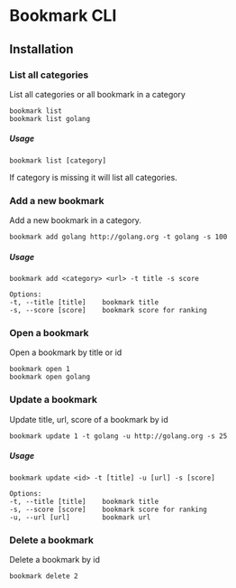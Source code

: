 # Bookmark CLI

## Installation

### List all categories
List all categories or all bookmark in a category
```
bookmark list
bookmark list golang
```
##### Usage
```
bookmark list [category]
```
If category is missing it will list all categories.

### Add a new bookmark
Add a new bookmark in a category.
```
bookmark add golang http://golang.org -t golang -s 100
```
##### Usage
```
bookmark add <category> <url> -t title -s score

Options:
-t, --title [title]    bookmark title
-s, --score [score]    bookmark score for ranking
```

### Open a bookmark
Open a bookmark by title or id
```
bookmark open 1
bookmark open golang
```

### Update a bookmark
Update title, url, score of a bookmark by id
```
bookmark update 1 -t golang -u http://golang.org -s 25
```
##### Usage
```
bookmark update <id> -t [title] -u [url] -s [score]

Options:
-t, --title [title]    bookmark title
-s, --score [score]    bookmark score for ranking
-u, --url [url]        bookmark url
```

### Delete a bookmark
Delete a bookmark by id
```
bookmark delete 2
```


